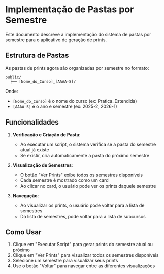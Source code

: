 # Implementação de Pastas por Semestre

Este documento descreve a implementação do sistema de pastas por semestre para o aplicativo de geração de prints.

## Estrutura de Pastas

As pastas de prints agora são organizadas por semestre no formato:

```
public/
  ├── [Nome_do_Curso]_[AAAA-S]/
```

Onde:

- `[Nome_do_Curso]` é o nome do curso (ex: Pratica_Estendida)
- `[AAAA-S]` é o ano e semestre (ex: 2025-2, 2026-1)

## Funcionalidades

1. **Verificação e Criação de Pasta**:

   - Ao executar um script, o sistema verifica se a pasta do semestre atual já existe
   - Se existir, cria automaticamente a pasta do próximo semestre

2. **Visualização de Semestres**:

   - O botão "Ver Prints" exibe todos os semestres disponíveis
   - Cada semestre é mostrado como um card
   - Ao clicar no card, o usuário pode ver os prints daquele semestre

3. **Navegação**:
   - Ao visualizar os prints, o usuário pode voltar para a lista de semestres
   - Da lista de semestres, pode voltar para a lista de subcursos

## Como Usar

1. Clique em "Executar Script" para gerar prints do semestre atual ou próximo
2. Clique em "Ver Prints" para visualizar todos os semestres disponíveis
3. Selecione um semestre para visualizar seus prints
4. Use o botão "Voltar" para navegar entre as diferentes visualizações
